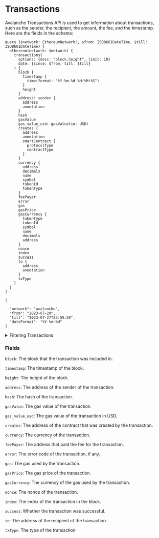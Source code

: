 # Transactions

Avalanche Transactions API is used to get information about transactions, such as the sender, the recipient, the amount, the fee, and the timestamp. Here are the fields in the schema:

```
query ($network: EthereumNetwork!, $from: ISO8601DateTime, $till: ISO8601DateTime) {
  ethereum(network: $network) {
    transactions(
      options: {desc: "block.height", limit: 10}
      date: {since: $from, till: $till}
    ) {
      block {
        timestamp {
          time(format: "%Y-%m-%d %H:%M:%S")
        }
        height
      }
      address: sender {
        address
        annotation
      }
      hash
      gasValue
      gas_value_usd: gasValue(in: USD)
      creates {
        address
        annotation
        smartContract {
          protocolType
          contractType
        }
      }
      currency {
        address
        decimals
        name
        symbol
        tokenId
        tokenType
      }
      feePayer
      error
      gas
      gasPrice
      gasCurrency {
        tokenType
        tokenId
        symbol
        name
        decimals
        address
      }
      nonce
      index
      success
      to {
        address
        annotation
      }
      txType
    }
  }
}

{

  "network": "avalanche",
  "from": "2023-07-20",
  "till": "2023-07-27T23:59:59",
  "dateFormat": "%Y-%m-%d"
}
```

<details><summary>Filtering Transactions</summary>


`limit`: The maximum number of results to return.

`offset`: The offset to start the results from.

`date`: The date of the transaction.

`amount`: The amount of the transaction.

`any`: A catch-all filter (OR logic) that can be used to filter the results by any of the other fields.

`feePayer`: The address that paid the fee for the transaction.

`feeRatio`: The fee ratio of the transaction.

`gasCurrency`: The currency of the gas used by the transaction.

`gasValue`: The gas value of the transaction.

`height`: The height of the block that the transaction was included in.

`time`: The timestamp of the transaction.

`txCreates`: The address of the contract that was created by the transaction.

`txIndex`: The index of the transaction in the block.

`txHash`: The hash of the transaction.

`txType`: The type of the transaction.

`txTo`: The address of the recipient of the transaction.

`txSender`: The address of the sender of the transaction.

</details>

### Fields

`block`: The block that the transaction was included in.

`timestamp`: The timestamp of the block.

`height`: The height of the block.

`address`: The address of the sender of the transaction.

`hash`: The hash of the transaction.

`gasValue`: The gas value of the transaction.

`gas_value_usd`: The gas value of the transaction in USD.

`creates`: The address of the contract that was created by the transaction.

`currency`: The currency of the transaction.

`feePayer`: The address that paid the fee for the transaction.

`error`: The error code of the transaction, if any.

`gas`: The gas used by the transaction.

`gasPrice`: The gas price of the transaction.

`gasCurrency`: The currency of the gas used by the transaction.

`nonce`: The nonce of the transaction.

`index`: The index of the transaction in the block.

`success`: Whether the transaction was successful.

`to`: The address of the recipient of the transaction.

`txType`: The type of the transaction